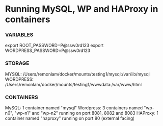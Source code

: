 # Running MySQL, WP and HAProxy in containers
### VARIABLES
export ROOT_PASSWORD=P@ssw0rd123
export WORDPRESS_PASSWORD=P@ssw0rd123


### STORAGE
MYSQL: /Users/remonlam/docker/mounts/testing1/mysql:/var/lib/mysql
WORDPRESS: /Users/remonlam/docker/mounts/testing1/wwwdata:/var/www/html


### CONTAINERS
MySQL: 1 container named "mysql"
Wordpress: 3 containers named "wp-n0", "wp-n1" and "wp-n2" running on port 8081, 8082 and 8083
HAProxy: 1 container named "haproxy" running on port 80 (external facing)
